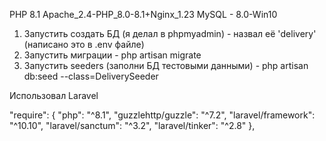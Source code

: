 PHP 8.1
Apache_2.4-PHP_8.0-8.1+Nginx_1.23
MySQL - 8.0-Win10

1) Запустить создать БД (я делал в phpmyadmin) - назвал её 'delivery' (написано это в .env файле)
2) Запустить миграции - php artisan migrate
3) Запустить seeders (заполни БД тестовыми данными) - php artisan db:seed --class=DeliverySeeder

Использовал Laravel 

"require": 
{
        "php": "^8.1",
        "guzzlehttp/guzzle": "^7.2",
        "laravel/framework": "^10.10",
        "laravel/sanctum": "^3.2",
        "laravel/tinker": "^2.8"
},

